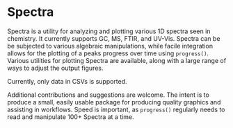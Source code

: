 Spectra
=======

Spectra is a utility for analyzing and plotting various 1D spectra seen in
chemistry. It currently supports GC, MS, FTIR, and UV-Vis. Spectra can be be
subjected to various algebraic manipulations, while facile integration allows
for the plotting of a peaks progress over time using `progress()`. Various
utilities for plotting Spectra are available, along with a large range of ways
to adjust the output figures.

Currently, only data in CSVs is supported.

Additional contributions and suggestions are welcome. The intent is to produce
a small, easily usable package for producing quality graphics and assisting in
workflows. Speed is important, as `progress()` regularly needs to read and
manipulate 100+ Spectra at a time.
